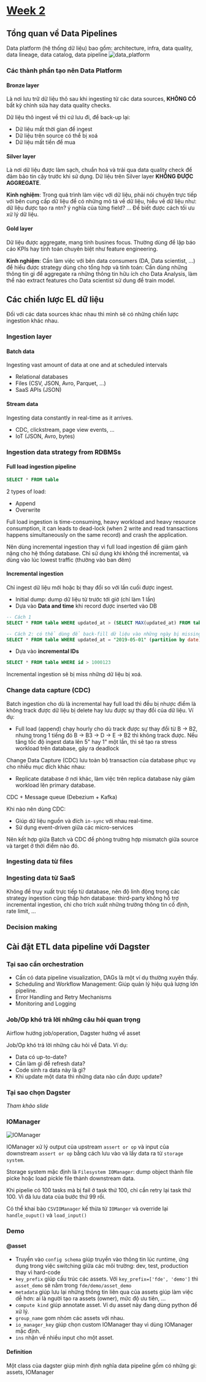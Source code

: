 # [Week 2](https://classroom.google.com/c/NzE2MDIxNDIyMjQx/m/NzM1NjU4ODg0NzY2/details)

## Tổng quan về Data Pipelines
Data platform (hệ thống dữ liệu) bao gồm: architecture, infra, data quality, data lineage, data catalog, data pipeline
![data_platform](./assets/data_platform.png)
### Các thành phần tạo nên Data Platform
#### Bronze layer
Là nơi lưu trữ dữ liệu thô sau khi ingesting từ các data sources, **KHÔNG CÓ** bất kỳ chỉnh sửa hay data quality checks.

Dữ liệu thô ingest về thì cứ lưu đi, để back-up lại:
- Dữ liệu mất thời gian để ingest
- Dữ liệu trên source có thể bị xoá
- Dữ liệu mất tiền để mua


#### Silver layer
Là nơi dữ liệu được làm sạch, chuẩn hoá và trải qua data quality check để đảm bảo tin cậy trước khi sử dụng. Dữ liệu trên Silver layer **KHÔNG ĐƯỢC AGGREGATE**.

**Kinh nghiệm**: Trong quá trình làm việc với dữ liệu, phải nói chuyện trực tiếp với bên cung cấp dữ liệu để có những mô tả về dữ liệu, hiểu về dữ liệu như: dữ liệu được tạo ra ntn? ý nghĩa của từng field? ... Để biết được cách tối ưu xử lý dữ liệu.

#### Gold layer
Dữ liệu được aggregate, mang tính busines focus. Thường dùng để lập báo cáo KPIs hay tính toán chuyên biệt như feature engineering.

**Kinh nghiệm**: Cần làm việc với bên data consumers (DA, Data scientist, ...) để hiểu được strategy dùng cho tổng hợp và tính toán: Cần dùng những thông tin gì để aggregate ra những thông tin hữu ích cho Data Analysis, làm thể nào extract features cho Data scientist sử dung để train model.

## Các chiến lược EL dữ liệu
Đối với các data sources khác nhau thì mình sẽ có những chiến lược ingestion khác nhau.

### Ingestion layer
#### Batch data
Ingesting vast amount of data at one and at scheduled intervals
- Relational databases
- Files (CSV, JSON, Avro, Parquet, ...)
- SaaS APIs (JSON)

#### Stream data
Ingesting data constantly in real-time as it arrives.
- CDC, clickstream, page view events, ...
- IoT (JSON, Avro, bytes)

### Ingestion data strategy from RDBMSs
#### Full load ingestion pipeline
```sql
SELECT * FROM table
```
2 types of load:
- Append
- Overwrite

Full load ingestion is time-consuming, heavy workload and heavy resource consumption, it can leads to dead-lock (when 2 write and read transactions happens simultaneously on the same record) and crash the application.

Nên dùng incremental ingestion thay vì full load ingestion để giảm gánh nặng cho hệ thống database. Chỉ sử dụng khi không thể incremental, và dùng vào lúc lowest traffic (thường vào ban đêm)
#### Incremental ingestion
Chỉ ingest dữ liệu mới hoặc bị thay đổi so với lần cuối được ingest.
- Initial dump: dump dữ liệu từ trước tới giờ (chỉ làm 1 lần)
- Dựa vào **Data and time** khi record được inserted vào DB
```sql
-- Cách 1
SELECT * FROM table WHERE updated_at > (SELECT MAX(updated_at) FROM table)

-- Cách 2: có thể dùng để back-fill dữ liệu vào những ngày bị missing data do lỗi trong quá trình chạy data pipeline
SELECT * FROM table WHERE updated_at = "2019-05-01" (partition by date)
```
- Dựa vào **incremental IDs**
```sql
SELECT * FROM table WHERE id > 1000123
```

Incremental ingestion sẽ bị miss những dữ liệu bị xoá.

### Change data capture (CDC)
Batch ingestion cho dù là incremental hay full load thì đều bị nhược điểm là không track được dữ liệu bị delete hay lưu được sự thay đổi của dữ liệu. Ví dụ:
- Full load (append) chạy hourly cho dù track được sự thay đổi từ B -> B2, nhưng trong 1 tiếng đó B -> B3 -> D -> E -> B2 thì không track được. Nếu tăng tốc độ ingest data lên 5" hay 1" một lần, thì sẽ tạo ra stress workload trên database, gây ra deadlock

Change Data Capture (CDC) lưu toàn bộ transaction của database phục vụ cho nhiều mục đích khác nhau:
- Replicate database ở nơi khác, làm việc trên replica database này giảm workload lên primary database.

CDC + Message queue (Debezium + Kafka)

Khi nào nên dùng CDC:
- Giúp dữ liệu nguồn và đích `in-sync` với nhau real-time.
- Sử dụng event-driven giữa các micro-services

Nên kết hợp giữa Batch và CDC để phòng trường hợp mismatch giữa source và target ở thời điểm nào đó.

### Ingesting data từ files

### Ingesting data từ SaaS
Không để truy xuất trực tiếp từ database, nên độ linh động trong các strategy ingestion cũng thấp hơn database: third-party không hỗ trợ incremental ingestion, chỉ cho trích xuất những trường thông tin cố định, rate limit, ...

### Decision making
## Cài đặt ETL data pipeline với Dagster
### Tại sao cần orchestration
- Cần có data pipeline visualization, DAGs là một ví dụ thường xuyên thấy.
- Scheduling and Workflow Management: Giúp quản lý hiệu quả lượng lớn pipeline.
- Error Handling and Retry Mechanisms
- Monitoring and Logging

### Job/Op khó trả lời những câu hỏi quan trọng
Airflow hướng job/operation, Dagster hướng về asset

Job/Op khó trả lời những câu hỏi về Data. Ví dụ:
- Data có up-to-date?
- Cần làm gì để refresh data?
- Code sinh ra data này là gì?
- Khi update một data thì những data nào cần được update?

### Tại sao chọn Dagster
*Tham khảo slide*

### IOManager
![IOManager](./assets/IOManager.png)

IOManager xử lý output của upstream `assert or op` và input của downstream `assert or op` bằng cách lưu vào và lấy data ra từ `storage system`.

Storage system mặc định là `Filesystem IOManager`: dump object thành file picke hoặc load pickle file thành downstream data.

Khi pipelie có 100 tasks mà bị fail ở task thứ 100, chỉ cần retry lại task thứ 100. Vì đã lưu data của bước thứ 99 rồi.

Có thể khai bào `CSVIOManager` kế thừa từ `IOManger` và override lại `handle_ouput()` và `load_input()`

### Demo

#### @asset
- Truyền vào `config schema` giúp truyền vào thông tin lúc runtime, ứng dụng trong việc switching giữa các môi trường: dev, test, production thay vì hard-code
- `key_prefix` giúp cấu trúc các assets. Với `key_prefix=['fde', 'demo']` thì `asset_demo` sẽ nằm trong `fde/demo/asset_demo`
- `metadata` giúp lưu lại những thông tin liên qua của assets giúp làm việc dễ hơn: ai là người tạo ra assets (owner), mức độ ưu tiên, ...
- `compute kind` giúp annotate asset. Ví dụ asset này đang dùng python để xử lý.
- `group_name` gom nhóm các assets với nhau.
- `io_manager_key` giúp chọn custom IOManager thay vì dùng IOManager mặc định.
- `ins` nhận về nhiều input cho một asset.

#### Definition
Một class của dagster giúp mình định nghĩa data pipeline gồm có những gì: assets, IOManager
